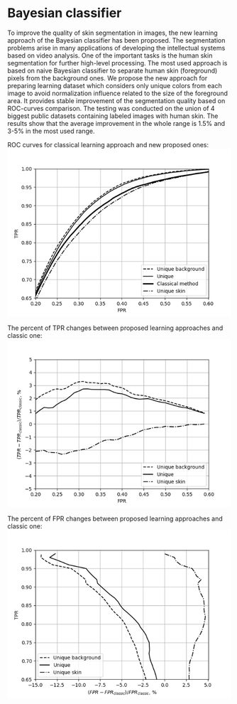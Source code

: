 # Bayesian classifier

To improve the quality of skin segmentation in images, the new learning approach of the Bayesian classifier has been proposed. The segmentation problems arise in many applications of developing the intellectual systems based on video analysis. One of the important tasks is the human skin segmentation for further high-level processing. The most used approach is based on naive Bayesian classifier to separate human skin (foreground) pixels from the background ones. We propose the new approach for preparing learning dataset which considers only unique colors from each image to avoid normalization influence related to the size of the foreground area. It provides stable improvement of the segmentation quality based on ROC-curves comparison. The testing was conducted on the union of 4 biggest public datasets containing labeled images with human skin. The results show that the average improvement in the whole range is 1.5% and 3-5% in the most used range.

ROC curves for classical learning approach and new proposed ones:
![ROC_curves](Images/ROC_curves.png)

The percent of TPR changes between proposed learning approaches and classic one:
![TP_changes](Images/ratio_TP.png)

The percent of FPR changes between proposed learning approaches and classic one:
![FP_changes](Images/ratio_FP.png)
